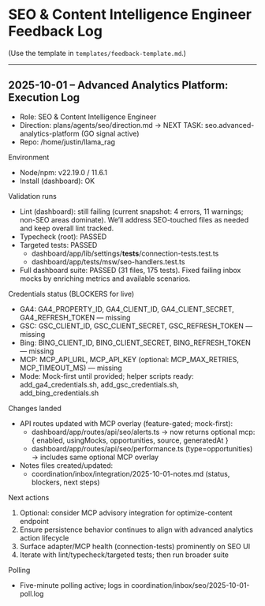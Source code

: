 # SEO & Content Intelligence Engineer Feedback Log

(Use the template in `templates/feedback-template.md`.)

---
## 2025-10-01 – Advanced Analytics Platform: Execution Log

- Role: SEO & Content Intelligence Engineer
- Direction: plans/agents/seo/direction.md → NEXT TASK: seo.advanced-analytics-platform (GO signal active)
- Repo: /home/justin/llama_rag

Environment
- Node/npm: v22.19.0 / 11.6.1
- Install (dashboard): OK

Validation runs
- Lint (dashboard): still failing (current snapshot: 4 errors, 11 warnings; non-SEO areas dominate). We’ll address SEO-touched files as needed and keep overall lint tracked.
- Typecheck (root): PASSED
- Targeted tests: PASSED
  - dashboard/app/lib/settings/__tests__/connection-tests.test.ts
  - dashboard/app/tests/msw/seo-handlers.test.ts
- Full dashboard suite: PASSED (31 files, 175 tests). Fixed failing inbox mocks by enriching metrics and available scenarios.

Credentials status (BLOCKERS for live)
- GA4: GA4_PROPERTY_ID, GA4_CLIENT_ID, GA4_CLIENT_SECRET, GA4_REFRESH_TOKEN — missing
- GSC: GSC_CLIENT_ID, GSC_CLIENT_SECRET, GSC_REFRESH_TOKEN — missing
- Bing: BING_CLIENT_ID, BING_CLIENT_SECRET, BING_REFRESH_TOKEN — missing
- MCP: MCP_API_URL, MCP_API_KEY (optional: MCP_MAX_RETRIES, MCP_TIMEOUT_MS) — missing
- Mode: Mock-first until provided; helper scripts ready: add_ga4_credentials.sh, add_gsc_credentials.sh, add_bing_credentials.sh

Changes landed
- API routes updated with MCP overlay (feature-gated; mock-first):
  - dashboard/app/routes/api/seo/alerts.ts → now returns optional mcp: { enabled, usingMocks, opportunities, source, generatedAt }
  - dashboard/app/routes/api/seo/performance.ts (type=opportunities) → includes same optional MCP overlay
- Notes files created/updated:
  - coordination/inbox/integration/2025-10-01-notes.md (status, blockers, next steps)

Next actions
1) Optional: consider MCP advisory integration for optimize-content endpoint
2) Ensure persistence behavior continues to align with advanced analytics action lifecycle
3) Surface adapter/MCP health (connection-tests) prominently on SEO UI
4) Iterate with lint/typecheck/targeted tests; then run broader suite

Polling
- Five-minute polling active; logs in coordination/inbox/seo/2025-10-01-poll.log
